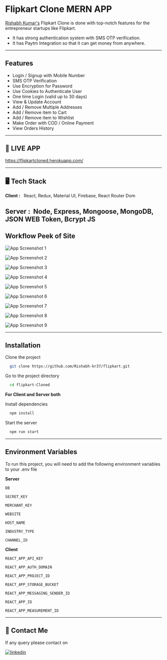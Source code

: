 # **Flipkart Clone MERN APP**

[Rishabh Kumar's](https://github.com/Rishabh-kr37/) Flipkart Clone is done with top-notch features for the entrepreneur startups like Flipkart.

- It has strong authentication system with SMS OTP verification.
- It has Paytm Integration so that it can get money from anywhere.

---

## **Features**

- Login / Signup with Mobile Number
- SMS OTP Verification
- Use Encryption for Password
- Use Cookies to Authenticate User
- One time Login (valid up to 30 days)
- View & Update Account
- Add / Remove Multiple Addresses
- Add / Remove item to Cart
- Add / Remove item to Wishlist
- Make Order with COD / Online Payment
- View Orders History

---

## **🚀 LIVE APP**

https://flipkartcloned.herokuapp.com/

---

## **🖥️ Tech Stack**

**Client :** &nbsp; React, Redux, Material UI, Firebase, React Router Dom

## **Server :**&nbsp; Node, Express, Mongoose, MongoDB, JSON WEB Token, Bcrypt JS

## Workflow Peek of Site

![App Screenshot 1](https://github.com/Rishabh-kr37/flipkart/blob/main/images/1.PNG)

![App Screenshot 2](https://github.com/Rishabh-kr37/flipkart/blob/main/images/2.png)

![App Screenshot 3](https://github.com/Rishabh-kr37/flipkart/blob/main/images/3.png)

![App Screenshot 4](https://github.com/Rishabh-kr37/flipkart/blob/main/images/4.png)

![App Screenshot 5](https://github.com/Rishabh-kr37/flipkart/blob/main/images/5.png)

![App Screenshot 6](https://github.com/Rishabh-kr37/flipkart/blob/main/images/6.png)

![App Screenshot 7](https://github.com/Rishabh-kr37/flipkart/blob/main/images/7.png)

![App Screenshot 8](https://github.com/Rishabh-kr37/flipkart/blob/main/images/8.png)

![App Screenshot 9](https://github.com/Rishabh-kr37/flipkart/blob/main/images/9.png)

---

## **Installation**

Clone the project

```bash
  git clone https://github.com/Rishabh-kr37/flipkart.git
```

Go to the project directory

```bash
  cd flipkart-Cloned
```

**For Client and Server both**

Install dependencies

```bash
  npm install
```

Start the server

```bash
  npm run start
```

---

## **Environment Variables**

To run this project, you will need to add the following environment variables to your .env file

**Server**

`DB`

`SECRET_KEY`

`MERCHANT_KEY`

`WEBSITE`

`HOST_NAME`

`INDUSTRY_TYPE`

`CHANNEL_ID`

**Client**

`REACT_APP_API_KEY`

`REACT_APP_AUTH_DOMAIN`

`REACT_APP_PROJECT_ID`

`REACT_APP_STORAGE_BUCKET`

`REACT_APP_MESSAGING_SENDER_ID`

`REACT_APP_ID`

`REACT_APP_MEASUREMENT_ID`

---

## **👋 Contact Me**

If any query please contact on

[![linkedin](https://img.shields.io/badge/linkedin-0A66C2?style=for-the-badge&logo=linkedin&logoColor=white)](https://www.linkedin.com/in/rishabh-kr37)
